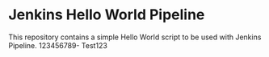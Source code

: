 # Jenkins Hello World Pipeline
This repository contains a simple Hello World script to be used with Jenkins Pipeline.
123456789- Test123